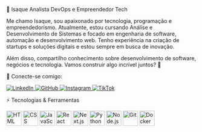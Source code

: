 🚀 Isaque
Analista DevOps e Empreendedor Tech

Me chamo Isaque, sou apaixonado por tecnologia, programação e empreendedorismo. Atualmente, estou cursando Análise e Desenvolvimento de Sistemas e focado em engenharia de software, automação e desenvolvimento web. Tenho experiência na criação de startups e soluções digitais e estou sempre em busca de inovação.

Além disso, compartilho conhecimento sobre desenvolvimento de software, negócios e tecnologia. Vamos construir algo incrível juntos? 🚀

📢 Conecte-se comigo:  
<p align="left"> 
  <a href="https://www.linkedin.com/in/seu-perfil-linkedin" target="_blank"> 
    <img alt="LinkedIn" title="Conecte-se no LinkedIn" src="[https://img.shields.io/badge/LinkedIn-0077B5?style=for-the-badge&logo=linkedin&logoColor=white](https://www.linkedin.com/in/isaque-santos-33139734b?utm_source=share&utm_campaign=share_via&utm_content=profile&utm_medium=android_app)" /> 
  </a> 
  <a href="https://github.com/seu-usuario-github" target="_blank"> 
    <img alt="GitHub" title="Veja meus projetos no GitHub" src="https://img.shields.io/badge/GitHub-181717?style=for-the-badge&logo=github&logoColor=white" /> 
  </a> 
  <a href="https://www.instagram.com/seu-instagram" target="_blank"> 
    <img alt="Instagram" title="Me siga no Instagram" src="https://img.shields.io/badge/Instagram-E4405F?style=for-the-badge&logo=instagram&logoColor=white" /> 
  </a> 
  <a href="https://www.tiktok.com/@seu-tiktok" target="_blank"> 
    <img alt="TikTok" title="Me siga no TikTok" src="https://img.shields.io/badge/TikTok-000000?style=for-the-badge&logo=tiktok&logoColor=white" /> 
  </a> 
</p>
⚡ Tecnologias & Ferramentas
<p align="left"> <img alt="HTML" width="40px" src="https://cdn.jsdelivr.net/gh/devicons/devicon@latest/icons/html5/html5-original.svg" /> <img alt="CSS" width="40px" src="https://cdn.jsdelivr.net/gh/devicons/devicon@latest/icons/css3/css3-original.svg" /> <img alt="JavaScript" width="40px" src="https://cdn.jsdelivr.net/gh/devicons/devicon@latest/icons/javascript/javascript-original.svg" /> <img alt="React" width="40px" src="https://cdn.jsdelivr.net/gh/devicons/devicon@latest/icons/react/react-original.svg" /> <img alt="Next.js" width="40px" src="https://cdn.jsdelivr.net/gh/devicons/devicon@latest/icons/nextjs/nextjs-original.svg" /> <img alt="Python" width="40px" src="https://cdn.jsdelivr.net/gh/devicons/devicon@latest/icons/python/python-original.svg" /> <img alt="Node.js" width="40px" src="https://cdn.jsdelivr.net/gh/devicons/devicon@latest/icons/nodejs/nodejs-original.svg" /> <img alt="Git" width="40px" src="https://cdn.jsdelivr.net/gh/devicons/devicon@latest/icons/git/git-original.svg" /> <img alt="Docker" width="40px" src="https://cdn.jsdelivr.net/gh/devicons/devicon@latest/icons/docker/docker-original.svg" /> </p>
</p>
